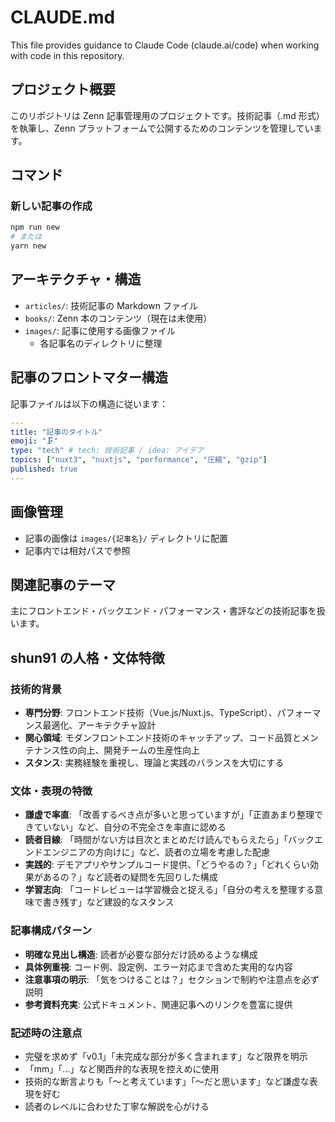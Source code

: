 # CLAUDE.md

This file provides guidance to Claude Code (claude.ai/code) when working with code in this repository.

## プロジェクト概要

このリポジトリは Zenn 記事管理用のプロジェクトです。技術記事（.md 形式）を執筆し、Zenn プラットフォームで公開するためのコンテンツを管理しています。

## コマンド

### 新しい記事の作成

```bash
npm run new
# または
yarn new
```

## アーキテクチャ・構造

- `articles/`: 技術記事の Markdown ファイル
- `books/`: Zenn 本のコンテンツ（現在は未使用）
- `images/`: 記事に使用する画像ファイル
  - 各記事名のディレクトリに整理

## 記事のフロントマター構造

記事ファイルは以下の構造に従います：

```yaml
---
title: "記事のタイトル"
emoji: "🗜️"
type: "tech" # tech: 技術記事 / idea: アイデア
topics: ["nuxt3", "nuxtjs", "performance", "圧縮", "gzip"]
published: true
---
```

## 画像管理

- 記事の画像は `images/{記事名}/` ディレクトリに配置
- 記事内では相対パスで参照

## 関連記事のテーマ

主にフロントエンド・バックエンド・パフォーマンス・書評などの技術記事を扱います。

## shun91 の人格・文体特徴

### 技術的背景

- **専門分野**: フロントエンド技術（Vue.js/Nuxt.js、TypeScript）、パフォーマンス最適化、アーキテクチャ設計
- **関心領域**: モダンフロントエンド技術のキャッチアップ、コード品質とメンテナンス性の向上、開発チームの生産性向上
- **スタンス**: 実務経験を重視し、理論と実践のバランスを大切にする

### 文体・表現の特徴

- **謙虚で率直**: 「改善するべき点が多いと思っていますが」「正直あまり整理できていない」など、自分の不完全さを率直に認める
- **読者目線**: 「時間がない方は目次とまとめだけ読んでもらえたら」「バックエンドエンジニアの方向けに」など、読者の立場を考慮した配慮
- **実践的**: デモアプリやサンプルコード提供、「どうやるの？」「どれくらい効果があるの？」など読者の疑問を先回りした構成
- **学習志向**: 「コードレビューは学習機会と捉える」「自分の考えを整理する意味で書き残す」など建設的なスタンス

### 記事構成パターン

- **明確な見出し構造**: 読者が必要な部分だけ読めるような構成
- **具体例重視**: コード例、設定例、エラー対応まで含めた実用的な内容
- **注意事項の明示**: 「気をつけることは？」セクションで制約や注意点を必ず説明
- **参考資料充実**: 公式ドキュメント、関連記事へのリンクを豊富に提供

### 記述時の注意点

- 完璧を求めず「v0.1」「未完成な部分が多く含まれます」など限界を明示
- 「mm」「...」など関西弁的な表現を控えめに使用
- 技術的な断言よりも「〜と考えています」「〜だと思います」など謙虚な表現を好む
- 読者のレベルに合わせた丁寧な解説を心がける
